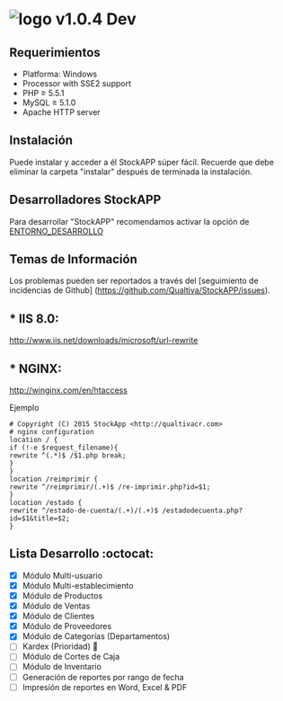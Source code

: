 # ![logo](https://raw.githubusercontent.com/Qualtiva/StockAPP/master/estatico/img/logo.png) v1.0.4 Dev
## Requerimientos

+ Platforma: Windows
+ Processor with SSE2 support
+ PHP ≥ 5.5.1
+ MySQL ≥ 5.1.0
+ Apache HTTP server

## Instalación
Puede instalar y acceder a él StockAPP súper fácil. Recuerde que debe eliminar la carpeta "instalar" después de terminada la instalación.

## Desarrolladores StockAPP
Para desarrollar "StockAPP" recomendamos activar la opción de  [ENTORNO_DESARROLLO](https://github.com/Qualtiva/StockAPP/blob/master/sistema/Qualtiva.php#L28)

## Temas de Información
Los problemas pueden ser reportados a través del [seguimiento de incidencias de Github] (https://github.com/Qualtiva/StockAPP/issues).

## * IIS 8.0:
http://www.iis.net/downloads/microsoft/url-rewrite

## * NGINX:
http://winginx.com/en/htaccess

Ejemplo
```
# Copyright (C) 2015 StockApp <http://qualtivacr.com>
# nginx configuration
location / {
if (!-e $request_filename){
rewrite ^(.*)$ /$1.php break;
}
}
location /reimprimir {
rewrite ^/reimprimir/(.+)$ /re-imprimir.php?id=$1;
}
location /estado {
rewrite ^/estado-de-cuenta/(.+)/(.+)$ /estadodecuenta.php?id=$1&title=$2;
}
```
## Lista Desarrollo :octocat:
- [x] Módulo Multi-usuario 
- [x] Módulo Multi-establecimiento
- [x] Módulo de Productos
- [x] Módulo de Ventas
- [x] Módulo de Clientes
- [x] Módulo de Proveedores
- [x] Módulo de Categorías (Departamentos)
- [ ] Kardex (Prioridad) :red_circle:
- [ ] Módulo de Cortes de Caja
- [ ] Módulo de Inventario
- [ ] Generación de reportes por rango de fecha
- [ ] Impresión de reportes en Word, Excel & PDF
